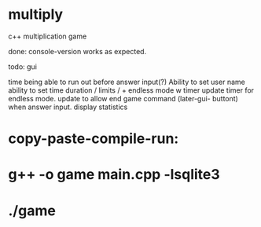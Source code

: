 # multiply
c++ multiplication game

done:
console-version works as expected.

todo:
gui

time being able to run out before answer input(?)
Ability to set user name
ability to set time duration / limits / + endless mode w timer
update timer for endless mode.
update to allow end game command (later-gui- buttont) when answer input.
display statistics

# copy-paste-compile-run:
# g++ -o game main.cpp -lsqlite3
# ./game